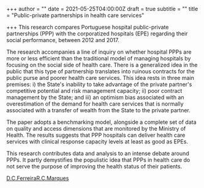 +++
author = ""
date = 2021-05-25T04:00:00Z
draft = true
subtitle = ""
title = "Public-private partnerships in health care services"

+++
This research compares Portuguese hospital public-private partnerships (PPP) with the corporatized hospitals (EPE) regarding their social performance, between 2012 and 2017. 

The research accompanies a line of inquiry on whether hospital PPPs are more or less efficient than the traditional model of managing hospitals by focusing on the social side of health care. There is a generalized idea in the public that this type of partnership translates into ruinous contracts for the public purse and poorer health care services. This idea rests in three main premises: i) the State's inability to take advantage of the private partner's competitive potential and risk management capacity; ii) poor contract management by the State; and iii) an optimism bias associated with an overestimation of the demand for health care services that is normally associated with a transfer of wealth from the State to the private partner.

The paper adopts a benchmarking model, alongside a complete set of data on quality and access dimensions that are monitored by the Ministry of Health. The results suggests that PPP hospitals can deliver health care services with clinical response capacity levels at least as good as EPEs.

This research contributes data and analysis to an intense debate around PPPs. It partly demystifies the populistic idea that PPPs in health care do not serve the purpose of improving the health status of their patients.

[D.C.FerreiraR.C.Marques](https://www.sciencedirect.com/science/article/pii/S0038012119301697#!)